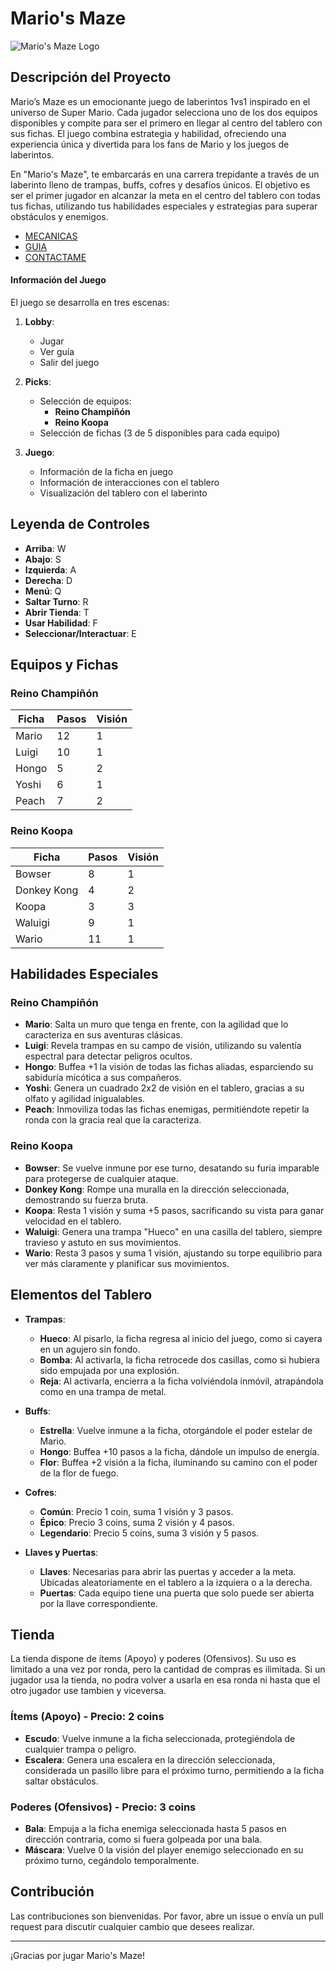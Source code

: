 # Mario's Maze

![Mario's Maze Logo](https://link_to_your_logo_image)

## Descripción del Proyecto

Mario’s Maze es un emocionante juego de laberintos 1vs1 inspirado en el universo de Super Mario. Cada jugador selecciona uno de los dos equipos disponibles y compite para ser el primero en llegar al centro del tablero con sus fichas. El juego combina estrategia y habilidad, ofreciendo una experiencia única y divertida para los fans de Mario y los juegos de laberintos.

En "Mario's Maze", te embarcarás en una carrera trepidante a través de un laberinto lleno de trampas, buffs, cofres y desafíos únicos. El objetivo es ser el primer jugador en alcanzar la meta en el centro del tablero con todas tus fichas, utilizando tus habilidades especiales y estrategias para superar obstáculos y enemigos.

- [MECANICAS](#Información-del-Juego)
- [GUIA](#equipos-y-fichas)
- [CONTACTAME](#contribución)

#### Información del Juego
El juego se desarrolla en tres escenas:

1. **Lobby**:
    - Jugar
    - Ver guía
    - Salir del juego

2. **Picks**:
    - Selección de equipos:
        - **Reino Champiñón**
        - **Reino Koopa**
    - Selección de fichas (3 de 5 disponibles para cada equipo)
    
3. **Juego**:
    - Información de la ficha en juego
    - Información de interacciones con el tablero
    - Visualización del tablero con el laberinto

## Leyenda de Controles

- **Arriba**: W
- **Abajo**: S
- **Izquierda**: A
- **Derecha**: D
- **Menú**: Q
- **Saltar Turno**: R
- **Abrir Tienda**: T
- **Usar Habilidad**: F
- **Seleccionar/Interactuar**: E

## Equipos y Fichas

### Reino Champiñón

| Ficha       | Pasos | Visión |
|-------------|-------|--------|
| Mario       | 12    | 1      |
| Luigi       | 10    | 1      |
| Hongo       | 5     | 2      |
| Yoshi       | 6     | 1      |
| Peach       | 7     | 2      |

### Reino Koopa

| Ficha       | Pasos | Visión |
|-------------|-------|--------|
| Bowser      | 8     | 1      |
| Donkey Kong | 4     | 2      |
| Koopa       | 3     | 3      |
| Waluigi     | 9     | 1      |
| Wario       | 11    | 1      |

## Habilidades Especiales

### Reino Champiñón
- **Mario**: Salta un muro que tenga en frente, con la agilidad que lo caracteriza en sus aventuras clásicas.
- **Luigi**: Revela trampas en su campo de visión, utilizando su valentía espectral para detectar peligros ocultos.
- **Hongo**: Buffea +1 la visión de todas las fichas aliadas, esparciendo su sabiduría micótica a sus compañeros.
- **Yoshi**: Genera un cuadrado 2x2 de visión en el tablero, gracias a su olfato y agilidad inigualables.
- **Peach**: Inmoviliza todas las fichas enemigas, permitiéndote repetir la ronda con la gracia real que la caracteriza.

### Reino Koopa
- **Bowser**: Se vuelve inmune por ese turno, desatando su furia imparable para protegerse de cualquier ataque.
- **Donkey Kong**: Rompe una muralla en la dirección seleccionada, demostrando su fuerza bruta.
- **Koopa**: Resta 1 visión y suma +5 pasos, sacrificando su vista para ganar velocidad en el tablero.
- **Waluigi**: Genera una trampa "Hueco" en una casilla del tablero, siempre travieso y astuto en sus movimientos.
- **Wario**: Resta 3 pasos y suma 1 visión, ajustando su torpe equilibrio para ver más claramente y planificar sus movimientos.

## Elementos del Tablero

- **Trampas**:
  - **Hueco**: Al pisarlo, la ficha regresa al inicio del juego, como si cayera en un agujero sin fondo.
  - **Bomba**: Al activarla, la ficha retrocede dos casillas, como si hubiera sido empujada por una explosión.
  - **Reja**: Al activarla, encierra a la ficha volviéndola inmóvil, atrapándola como en una trampa de metal.

- **Buffs**:
  - **Estrella**: Vuelve inmune a la ficha, otorgándole el poder estelar de Mario.
  - **Hongo**: Buffea +10 pasos a la ficha, dándole un impulso de energía.
  - **Flor**: Buffea +2 visión a la ficha, iluminando su camino con el poder de la flor de fuego.

- **Cofres**:
  - **Común**: Precio 1 coin, suma 1 visión y 3 pasos.
  - **Épico**: Precio 3 coins, suma 2 visión y 4 pasos.
  - **Legendario**: Precio 5 coins, suma 3 visión y 5 pasos.

- **Llaves y Puertas**:
  - **Llaves**: Necesarias para abrir las puertas y acceder a la meta. Ubicadas aleatoriamente en el tablero a la izquiera o a la derecha.
  - **Puertas**: Cada equipo tiene una puerta que solo puede ser abierta por la llave correspondiente.

## Tienda

La tienda dispone de ítems (Apoyo) y poderes (Ofensivos). Su uso es limitado a una vez por ronda, pero la cantidad de compras es ilimitada. Si un jugador usa la tienda, no podra volver a usarla en esa ronda ni hasta que el otro jugador use tambien y viceversa.

### Ítems (Apoyo) - Precio: 2 coins
- **Escudo**: Vuelve inmune a la ficha seleccionada, protegiéndola de cualquier trampa o peligro.
- **Escalera**: Genera una escalera en la dirección seleccionada, considerada un pasillo libre para el próximo turno, permitiendo a la ficha saltar obstáculos.

### Poderes (Ofensivos) - Precio: 3 coins
- **Bala**: Empuja a la ficha enemiga seleccionada hasta 5 pasos en dirección contraria, como si fuera golpeada por una bala.
- **Máscara**: Vuelve 0 la visión del player enemigo seleccionado en su próximo turno, cegándolo temporalmente.

## Contribución

Las contribuciones son bienvenidas. Por favor, abre un issue o envía un pull request para discutir cualquier cambio que desees realizar.

---

¡Gracias por jugar Mario's Maze!
